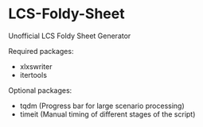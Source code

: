 # LCS-Foldy-Sheet
Unofficial LCS Foldy Sheet Generator

Required packages:
  - xlxswriter
  - itertools

Optional packages:
  - tqdm (Progress bar for large scenario processing)
  - timeit (Manual timing of different stages of the script)
